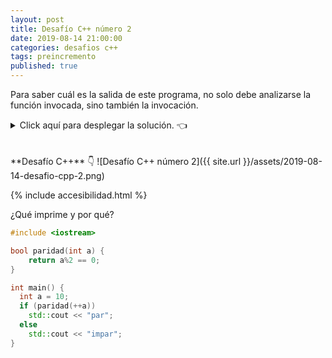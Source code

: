 ```yaml
---
layout: post
title: Desafío C++ número 2
date: 2019-08-14 21:00:00
categories: desafios c++
tags: preincremento
published: true
---
```


Para saber cuál es la salida de este programa, no solo debe analizarse la función invocada, sino también la invocación.

<details><summary>Click aquí para desplegar la solución. 👈</summary>
<br />La respuesta es "impar".
<br />
<br />✏️ Esto es así debido al preincremento de la variable, ya que el operador ++ colocado delante de la variable hace que primero se ejecute el incremento y luego se resuelva la expresión, que en este caso es una llamada a función. Entonces, a la función se le envía el valor 11, el cual es impar (por eso, al dividirlo por 2 y quedarse con el resto, da 1 y es distinto de 0, lo que hace que la función retorne false).
  
<div markdown="1">💻 [Código ejecutable](https://jdoodle.com/a/3pI8){:target="_blank"}
  
{% include codeEditor.html id="3pI8?stdin=0&arg=0&rw=1" %}

  </div>
<br />
<div markdown="1">![Solución al desafío]({{ site.url }}/assets/2019-08-14-desafio-cpp-2-solucion.png)
  </div></details>

<br />
<br />
**Desafío C++** 👇
![Desafío C++ número 2]({{ site.url }}/assets/2019-08-14-desafio-cpp-2.png)

{% include accesibilidad.html %}

¿Qué imprime y por qué?

```cpp
#include <iostream>

bool paridad(int a) {
    return a%2 == 0;
}

int main() {
  int a = 10;
  if (paridad(++a))
    std::cout << "par";
  else
    std::cout << "impar";
}
```

</div></details>
